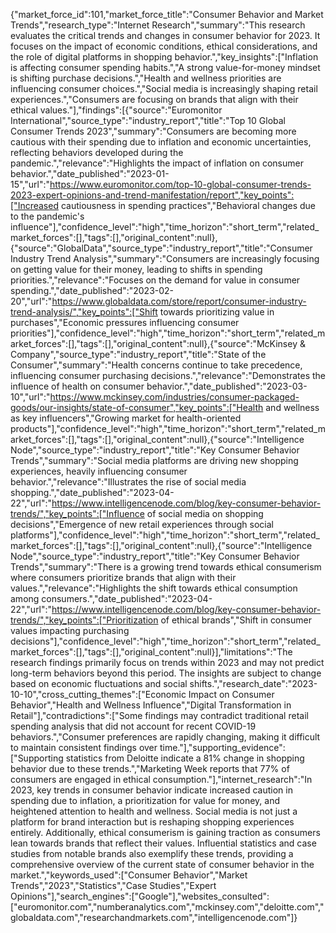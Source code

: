 {"market_force_id":101,"market_force_title":"Consumer Behavior and Market Trends","research_type":"Internet Research","summary":"This research evaluates the critical trends and changes in consumer behavior for 2023. It focuses on the impact of economic conditions, ethical considerations, and the role of digital platforms in shopping behavior.","key_insights":["Inflation is affecting consumer spending habits.","A strong value-for-money mindset is shifting purchase decisions.","Health and wellness priorities are influencing consumer choices.","Social media is increasingly shaping retail experiences.","Consumers are focusing on brands that align with their ethical values."],"findings":[{"source":"Euromonitor International","source_type":"industry_report","title":"Top 10 Global Consumer Trends 2023","summary":"Consumers are becoming more cautious with their spending due to inflation and economic uncertainties, reflecting behaviors developed during the pandemic.","relevance":"Highlights the impact of inflation on consumer behavior.","date_published":"2023-01-15","url":"https://www.euromonitor.com/top-10-global-consumer-trends-2023-expert-opinions-and-trend-manifestation/report","key_points":["Increased cautiousness in spending practices","Behavioral changes due to the pandemic's influence"],"confidence_level":"high","time_horizon":"short_term","related_market_forces":[],"tags":[],"original_content":null},{"source":"GlobalData","source_type":"industry_report","title":"Consumer Industry Trend Analysis","summary":"Consumers are increasingly focusing on getting value for their money, leading to shifts in spending priorities.","relevance":"Focuses on the demand for value in consumer spending.","date_published":"2023-02-20","url":"https://www.globaldata.com/store/report/consumer-industry-trend-analysis/","key_points":["Shift towards prioritizing value in purchases","Economic pressures influencing consumer priorities"],"confidence_level":"high","time_horizon":"short_term","related_market_forces":[],"tags":[],"original_content":null},{"source":"McKinsey & Company","source_type":"industry_report","title":"State of the Consumer","summary":"Health concerns continue to take precedence, influencing consumer purchasing decisions.","relevance":"Demonstrates the influence of health on consumer behavior.","date_published":"2023-03-10","url":"https://www.mckinsey.com/industries/consumer-packaged-goods/our-insights/state-of-consumer","key_points":["Health and wellness as key influencers","Growing market for health-oriented products"],"confidence_level":"high","time_horizon":"short_term","related_market_forces":[],"tags":[],"original_content":null},{"source":"Intelligence Node","source_type":"industry_report","title":"Key Consumer Behavior Trends","summary":"Social media platforms are driving new shopping experiences, heavily influencing consumer behavior.","relevance":"Illustrates the rise of social media shopping.","date_published":"2023-04-22","url":"https://www.intelligencenode.com/blog/key-consumer-behavior-trends/","key_points":["Influence of social media on shopping decisions","Emergence of new retail experiences through social platforms"],"confidence_level":"high","time_horizon":"short_term","related_market_forces":[],"tags":[],"original_content":null},{"source":"Intelligence Node","source_type":"industry_report","title":"Key Consumer Behavior Trends","summary":"There is a growing trend towards ethical consumerism where consumers prioritize brands that align with their values.","relevance":"Highlights the shift towards ethical consumption among consumers.","date_published":"2023-04-22","url":"https://www.intelligencenode.com/blog/key-consumer-behavior-trends/","key_points":["Prioritization of ethical brands","Shift in consumer values impacting purchasing decisions"],"confidence_level":"high","time_horizon":"short_term","related_market_forces":[],"tags":[],"original_content":null}],"limitations":"The research findings primarily focus on trends within 2023 and may not predict long-term behaviors beyond this period. The insights are subject to change based on economic fluctuations and social shifts.","research_date":"2023-10-10","cross_cutting_themes":["Economic Impact on Consumer Behavior","Health and Wellness Influence","Digital Transformation in Retail"],"contradictions":["Some findings may contradict traditional retail spending analysis that did not account for recent COVID-19 behaviors.","Consumer preferences are rapidly changing, making it difficult to maintain consistent findings over time."],"supporting_evidence":["Supporting statistics from Deloitte indicate a 81% change in shopping behavior due to these trends.","Marketing Week reports that 77% of consumers are engaged in ethical consumption."],"internet_research":"In 2023, key trends in consumer behavior indicate increased caution in spending due to inflation, a prioritization for value for money, and heightened attention to health and wellness. Social media is not just a platform for brand interaction but is reshaping shopping experiences entirely. Additionally, ethical consumerism is gaining traction as consumers lean towards brands that reflect their values. Influential statistics and case studies from notable brands also exemplify these trends, providing a comprehensive overview of the current state of consumer behavior in the market.","keywords_used":["Consumer Behavior","Market Trends","2023","Statistics","Case Studies","Expert Opinions"],"search_engines":["Google"],"websites_consulted":["euromonitor.com","numberanalytics.com","mckinsey.com","deloitte.com","globaldata.com","researchandmarkets.com","intelligencenode.com"]}